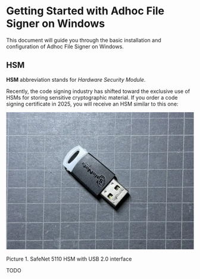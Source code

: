 # Getting Started with Adhoc File Signer on Windows

This document will guide you through the basic installation and configuration of Adhoc File Signer on Windows.

## HSM

**HSM** abbreviation stands for _Hardware Security Module_.

Recently, the code signing industry has shifted toward the exclusive use of HSMs for storing sensitive cryptographic material.
If you order a code signing certificate in 2025, you will receive an HSM similar to this one:

![SafeNet 5110 HSM with USB interface](assets/safenet-5110-hsm.webp)

Picture 1. SafeNet 5110 HSM with USB 2.0 interface

TODO
